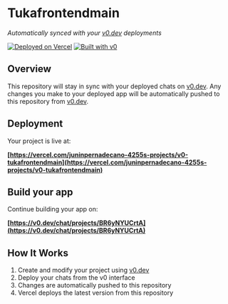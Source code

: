 # Tukafrontendmain

*Automatically synced with your [v0.dev](https://v0.dev) deployments*

[![Deployed on Vercel](https://img.shields.io/badge/Deployed%20on-Vercel-black?style=for-the-badge&logo=vercel)](https://vercel.com/juninpernadecano-4255s-projects/v0-tukafrontendmain)
[![Built with v0](https://img.shields.io/badge/Built%20with-v0.dev-black?style=for-the-badge)](https://v0.dev/chat/projects/BR6yNYUCrtA)

## Overview

This repository will stay in sync with your deployed chats on [v0.dev](https://v0.dev).
Any changes you make to your deployed app will be automatically pushed to this repository from [v0.dev](https://v0.dev).

## Deployment

Your project is live at:

**[https://vercel.com/juninpernadecano-4255s-projects/v0-tukafrontendmain](https://vercel.com/juninpernadecano-4255s-projects/v0-tukafrontendmain)**

## Build your app

Continue building your app on:

**[https://v0.dev/chat/projects/BR6yNYUCrtA](https://v0.dev/chat/projects/BR6yNYUCrtA)**

## How It Works

1. Create and modify your project using [v0.dev](https://v0.dev)
2. Deploy your chats from the v0 interface
3. Changes are automatically pushed to this repository
4. Vercel deploys the latest version from this repository